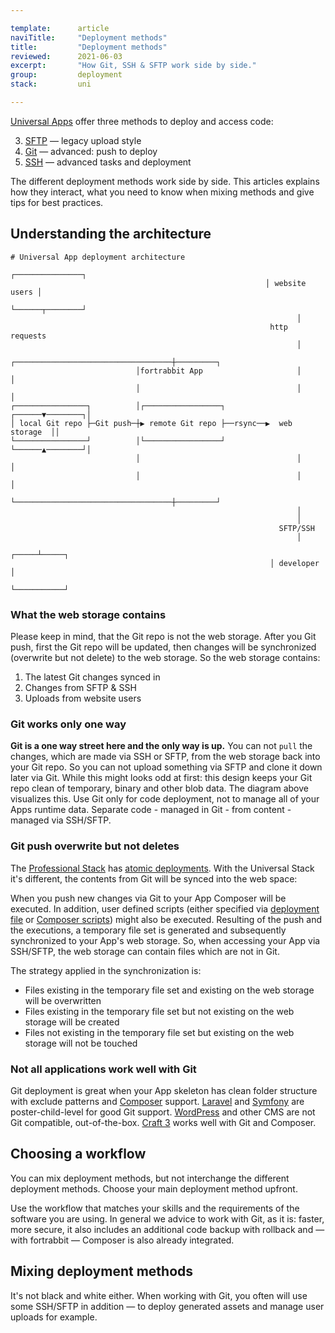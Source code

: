 ```yaml
---

template:      article
naviTitle:     "Deployment methods"
title:         "Deployment methods"
reviewed:      2021-06-03
excerpt:       "How Git, SSH & SFTP work side by side."
group:         deployment
stack:         uni

---
```


[Universal Apps](app-uni) offer three methods to deploy and access code:

3. [SFTP](/sftp-uni) — legacy upload style
1. [Git](/git-deployment) — advanced: push to deploy
2. [SSH](/ssh-uni) — advanced tasks and deployment

The different deployment methods work side by side. This articles explains how they interact, what you need to know when mixing methods and give tips for best practices.

## Understanding the architecture

```nohighlight
# Universal App deployment architecture
                                                         ┌───────────────┐
                                                         │ website users │
                                                         └──────┬────────┘
                                                                │
                                                          http requests
                                                                │
                            ┌───────────────────────────────────┼─────────┐
                            │fortrabbit App                     │         │
                            │                                   │         │
┌────────────────┐          │┌─────────────────┐         ┌──────▼────────┐│
│ local Git repo ├─Git push─┼▶ remote Git repo ├──rsync──▶  web storage  ││
└────────────────┘          │└─────────────────┘         └──────▲────────┘│
                            │                                   │         │
                            │                                   │         │
                            └───────────────────────────────────┼─────────┘
                                                                │
                                                                │
                                                            SFTP/SSH
                                                                │
                                                          ┌─────┴─────┐
                                                          │ developer │
                                                          └───────────┘
```

### What the web storage contains

Please keep in mind, that the Git repo is not the web storage. After you Git push, first the Git repo will be updated, then changes will be synchronized (overwrite but not delete) to the web storage. So the web storage contains:

1. The latest Git changes synced in
2. Changes from SFTP & SSH
3. Uploads from website users

### Git works only one way

**Git is a one way street here and the only way is up.** You can not `pull` the changes, which are made via SSH or SFTP, from the web storage back into your Git repo. So you can not upload something via SFTP and clone it down later via Git. While this might looks odd at first: this design keeps your Git repo clean of temporary, binary and other blob data. The diagram above visualizes this. Use Git only for code deployment, not to manage all of your Apps runtime data. Separate code - managed in Git - from content - managed via SSH/SFTP.

### Git push overwrite but not deletes

The [Professional Stack](app-pro) has [atomic deployments](app-pro#toc-atomic-deployment). With the Universal Stack it's different, the contents from Git will be synced into the web space:

When you push new changes via Git to your App Composer will be executed. In addition, user defined scripts (either specified via [deployment file](/deployment-file-v2) or [Composer scripts](https://getcomposer.org/doc/articles/scripts.md)) might also be executed. Resulting of the push and the executions, a temporary file set is generated and subsequently synchronized to your App's web storage. So, when accessing your App via SSH/SFTP, the web storage can contain files which are not in Git. 

The strategy applied in the synchronization is:

* Files existing in the temporary file set and existing on the web storage will be overwritten
* Files existing in the temporary file set but not existing on the web storage will be created
* Files not existing in the temporary file set but existing on the web storage will not be touched

### Not all applications work well with Git

Git deployment is great when your App skeleton has clean folder structure with exclude patterns and [Composer](/composer) support. [Laravel](/install-laravel) and [Symfony](/install-symfony) are poster-child-level for good Git support. [WordPress](/install-wordpress-uni) and other CMS are not Git compatible, out-of-the-box. [Craft 3](/craft-3-deploy-git) works well with Git and Composer.

## Choosing a workflow

You can mix deployment methods, but not interchange the different deployment methods. Choose your main deployment method upfront.

Use the workflow that matches your skills and the requirements of the software you are using. In general we advice to work with Git, as it is: faster, more secure, it also includes an additional code backup with rollback and — with fortrabbit — Composer is also already integrated.

## Mixing deployment methods

It's not black and white either. When working with Git, you often will use some SSH/SFTP in addition — to deploy generated assets and manage user uploads for example. 